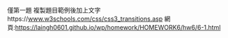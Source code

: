 僅第一題
複製題目範例後加上文字https://www.w3schools.com/css/css3_transitions.asp
網頁:https://laingh0601.github.io/wp/homework/HOMEWORK6/hw6/6-1.html
